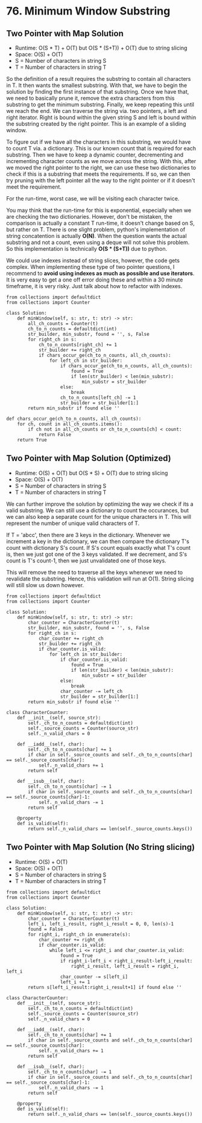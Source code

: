 # 76. Minimum Window Substring

## Two Pointer with Map Solution
- Runtime: O(S * T) + O(T) but O(S * (S+T)) + O(T) due to string slicing
- Space: O(S) + O(T)
- S = Number of characters in string S
- T = Number of characters in string T

So the definition of a result requires the substring to contain all characters in T. It then wants the smallest substring.
With that, we have to begin the solution by finding the first instance of that substring.
Once we have that, we need to basically prune it, remove the extra characters from this substring to get the minimum substring.
Finally, we keep repeating this until we reach the end.
We can traverse the string via. two pointers, a left and right iterator.
Right is bound within the given string S and left is bound within the substring created by the right pointer.
This is an example of a sliding window.

To figure out if we have all the characters in this substring, we would have to count T via. a dictionary.
This is our known count that is required for each substring.
Then we have to keep a dynamic counter, decrementing and incrementing character counts as we move across the string.
With this, after we moved the right pointer to the right, we can use these two dictionaries to check if this is a substring that meets the requirements.
If so, we can then try pruning with the left pointer all the way to the right pointer or if it doesn't meet the requirement.

For the run-time, worst case, we will be visiting each character twice.

You may think that the run-time for this is exponential, especially when we are checking the two dictionaries.
However, don't be mistaken, the comparison is actually a constant T run-time, it doesn't change based on S, but rather on T.
There is one slight problem, python's implementation of string concatention is actually **O(N)**.
When the question wants the actual substring and not a count, even using a deque will not solve this problem.
So this implementation is technically **O(S * (S+T))** due to python.

We could use indexes instead of string slices, however, the code gets complex. 
When implementing these type of two pointer questions, I recommend to **avoid using indexes as much as possible and use iterators**.
It is very easy to get a one off error doing these and within a 30 minute timeframe, it is very risky.
Just talk about how to refactor with indexes.

```
from collections import defaultdict
from collections import Counter

class Solution:
    def minWindow(self, s: str, t: str) -> str:
        all_ch_counts = Counter(t)
        ch_to_n_counts = defaultdict(int)
        str_builder, min_substr, found = '', s, False
        for right_ch in s:
            ch_to_n_counts[right_ch] += 1
            str_builder += right_ch
            if chars_occur_ge(ch_to_n_counts, all_ch_counts):
                for left_ch in str_builder:
                    if chars_occur_ge(ch_to_n_counts, all_ch_counts):
                        found = True
                        if len(str_builder) < len(min_substr):
                            min_substr = str_builder
                    else:
                        break
                    ch_to_n_counts[left_ch] -= 1
                    str_builder = str_builder[1:]
        return min_substr if found else ''
        
def chars_occur_ge(ch_to_n_counts, all_ch_counts):
    for ch, count in all_ch_counts.items():
        if ch not in all_ch_counts or ch_to_n_counts[ch] < count:
            return False
    return True
```

## Two Pointer with Map Solution (Optimized)
- Runtime: O(S) + O(T) but O(S * S) + O(T) due to string slicing
- Space: O(S) + O(T)
- S = Number of characters in string S
- T = Number of characters in string T

We can further improve the solution by optimizing the way we check if its a valid substring.
We can still use a dictionary to count the occurances, but we can also keep a separate count for the unique characters in T.
This will represent the number of unique valid characters of T.

If T = 'abcc', then there are 3 keys in the dictionary.
Whenever we increment a key in the dictionary, we can then compare the dictionary T's count with dictionary S's count. 
If S's count equals exactly what T's count is, then we just got one of the 3 keys validated. 
If we decrement, and S's count is T's count-1, then we just unvalidated one of those keys.

This will remove the need to traverse all the keys whenever we need to revalidate the substring.
Hence, this validation will run at O(1). String slicing will still slow us down however.

```
from collections import defaultdict
from collections import Counter

class Solution:
    def minWindow(self, s: str, t: str) -> str:
        char_counter = CharacterCounter(t)
        str_builder, min_substr, found = '', s, False
        for right_ch in s:
            char_counter += right_ch
            str_builder += right_ch
            if char_counter.is_valid:
                for left_ch in str_builder:
                    if char_counter.is_valid:
                        found = True
                        if len(str_builder) < len(min_substr):
                            min_substr = str_builder
                    else:
                        break
                    char_counter -= left_ch
                    str_builder = str_builder[1:]
        return min_substr if found else ''
        
class CharacterCounter:
    def __init__(self, source_str):
        self._ch_to_n_counts = defaultdict(int)
        self._source_counts = Counter(source_str)
        self._n_valid_chars = 0

    def __iadd__(self, char):
        self._ch_to_n_counts[char] += 1
        if char in self._source_counts and self._ch_to_n_counts[char] == self._source_counts[char]:
            self._n_valid_chars += 1
        return self
        
    def __isub__(self, char):
        self._ch_to_n_counts[char] -= 1
        if char in self._source_counts and self._ch_to_n_counts[char] == self._source_counts[char]-1:
            self._n_valid_chars -= 1
        return self
    
    @property
    def is_valid(self):
        return self._n_valid_chars == len(self._source_counts.keys())
```

## Two Pointer with Map Solution (No String slicing)
- Runtime: O(S) + O(T)
- Space: O(S) + O(T)
- S = Number of characters in string S
- T = Number of characters in string T

```
from collections import defaultdict
from collections import Counter

class Solution:
    def minWindow(self, s: str, t: str) -> str:
        char_counter = CharacterCounter(t)
        left_i, left_i_result, right_i_result = 0, 0, len(s)-1
        found = False
        for right_i, right_ch in enumerate(s):
            char_counter += right_ch
            if char_counter.is_valid:
                while left_i <= right_i and char_counter.is_valid:
                    found = True
                    if right_i-left_i < right_i_result-left_i_result:
                        right_i_result, left_i_result = right_i, left_i
                    char_counter -= s[left_i]
                    left_i += 1
        return s[left_i_result:right_i_result+1] if found else ''
        
class CharacterCounter:
    def __init__(self, source_str):
        self._ch_to_n_counts = defaultdict(int)
        self._source_counts = Counter(source_str)
        self._n_valid_chars = 0

    def __iadd__(self, char):
        self._ch_to_n_counts[char] += 1
        if char in self._source_counts and self._ch_to_n_counts[char] == self._source_counts[char]:
            self._n_valid_chars += 1
        return self
        
    def __isub__(self, char):
        self._ch_to_n_counts[char] -= 1
        if char in self._source_counts and self._ch_to_n_counts[char] == self._source_counts[char]-1:
            self._n_valid_chars -= 1
        return self
    
    @property
    def is_valid(self):
        return self._n_valid_chars == len(self._source_counts.keys())
```
